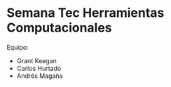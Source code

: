 # Semana Tec Herramientas Computacionales

Equipo:
- Grant Keegan
- Carlos Hurtado
- Andrés Magaña 
